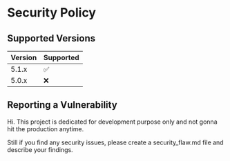 # Security Policy

## Supported Versions

| Version | Supported          |
| ------- | ------------------ |
| 5.1.x   | :white_check_mark: |
| 5.0.x   | :x:                |

## Reporting a Vulnerability

Hi. This project is dedicated for development purpose only and not gonna hit the production anytime.

Still if you find any security issues, please create a security_flaw.md file and describe your findings.
